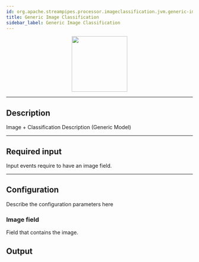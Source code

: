 ```yaml
---
id: org.apache.streampipes.processor.imageclassification.jvm.generic-image-classification
title: Generic Image Classification
sidebar_label: Generic Image Classification
---
```


<!--
  ~ Licensed to the Apache Software Foundation (ASF) under one or more
  ~ contributor license agreements.  See the NOTICE file distributed with
  ~ this work for additional information regarding copyright ownership.
  ~ The ASF licenses this file to You under the Apache License, Version 2.0
  ~ (the "License"); you may not use this file except in compliance with
  ~ the License.  You may obtain a copy of the License at
  ~
  ~    http://www.apache.org/licenses/LICENSE-2.0
  ~
  ~ Unless required by applicable law or agreed to in writing, software
  ~ distributed under the License is distributed on an "AS IS" BASIS,
  ~ WITHOUT WARRANTIES OR CONDITIONS OF ANY KIND, either express or implied.
  ~ See the License for the specific language governing permissions and
  ~ limitations under the License.
  ~
  -->


<p align="center"> 
    <img src="/img/pipeline-elements/org.apache.streampipes.processor.imageclassification.jvm.generic-image-classification/icon.png" width="150px;" class="pe-image-documentation"/>
</p>

***

## Description

Image  + Classification Description (Generic Model)

***

## Required input

Input events require to have an image field.

***

## Configuration

Describe the configuration parameters here

### Image field

Field that contains the image.

## Output
